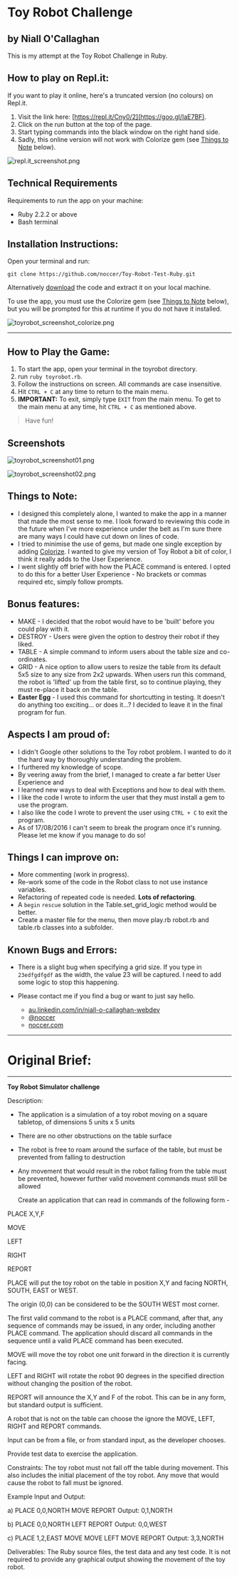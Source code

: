# Toy Robot Challenge

## by Niall O'Callaghan

This is my attempt at the Toy Robot Challenge in Ruby.

## How to play on Repl.it:

If you want to play it online, here's a truncated version (no colours) on Repl.it.

1. Visit the link here: [https://repl.it/Cny0/2](https://goo.gl/IaE7BF).
2. Click on the run button at the top of the page.
3. Start typing commands into the black window on the right hand side.
4. Sadly, this online version will not work with Colorize gem (see [Things to Note](#things-to-note) below).

![repl.it_screenshot.png](img/repl.it_screenshot.png)

## Technical Requirements

Requirements to run the app on your machine:

- Ruby 2.2.2 or above
- Bash terminal

## Installation Instructions:

Open your terminal and run:

```
git clone https://github.com/noccer/Toy-Robot-Test-Ruby.git
```

Alternatively [download](https://github.com/noccer/Toy-Robot-Test-Ruby/archive/master.zip) the code and extract it on your local machine.

To use the app, you must use the Colorize gem (see [Things to Note](#things-to-note) below), but you will be prompted for this at runtime if you do not have it installed.

![toyrobot_screenshot_colorize.png](img/toyrobot_screenshot_colorize.png)

--------------------------------------------------------------------------------

## How to Play the Game:

1. To start the app, open your terminal in the toyrobot directory.
2. run `ruby toyrobot.rb`.
3. Follow the instructions on screen. All commands are case insensitive.
4. Hit `CTRL + C` at any time to return to the main menu.
5. **IMPORTANT:** To exit, simply type `EXIT` from the main menu. To get to the main menu at any time, hit `CTRL + C` as mentioned above.

> Have fun!

## Screenshots

![toyrobot_screenshot01.png](img/toyrobot_screenshot01.png)

![toyrobot_screenshot02.png](img/toyrobot_screenshot02.png)

## Things to Note:

- I designed this completely alone, I wanted to make the app in a manner that made the most sense to me. I look forward to reviewing this code in the future when I've more experience under the belt as I'm sure there are many ways I could have cut down on lines of code.
- I tried to minimise the use of gems, but made one single exception by adding [Colorize](https://github.com/fazibear/colorize). I wanted to give my version of Toy Robot a bit of color, I think it really adds to the User Experience.
- I went slightly off brief with how the PLACE command is entered. I opted to do this for a better User Experience - No brackets or commas required etc, simply follow prompts.

## Bonus features:

- MAKE - I decided that the robot would have to be 'built' before you could play with it.
- DESTROY - Users were given the option to destroy their robot if they liked.
- TABLE - A simple command to inform users about the table size and co-ordinates.
- GRID - A nice option to allow users to resize the table from its default 5x5 size to any size from 2x2 upwards. When users run this command, the robot is 'lifted' up from the table first, so to continue playing, they must re-place it back on the table.
- **Easter Egg** - I used this command for shortcutting in testing. It doesn't do anything too exciting... or does it...? I decided to leave it in the final program for fun.

## Aspects I am proud of:

- I didn't Google other solutions to the Toy robot problem. I wanted to do it the hard way by thoroughly understanding the problem.
- I furthered my knowledge of scope.
- By veering away from the brief, I managed to create a far better User Experience and
- I learned new ways to deal with Exceptions and how to deal with them.
- I like the code I wrote to inform the user that they must install a gem to use the program.
- I also like the code I wrote to prevent the user using `CTRL + C` to exit the program.
- As of 17/08/2016 I can't seem to break the program once it's running. Please let me know if you manage to do so!

## Things I can improve on:

- More commenting (work in progress).
- Re-work some of the code in the Robot class to not use instance variables.
- Refactoring of repeated code is needed. **Lots of refactoring**.
- A `begin` `rescue` solution in the Table.set_grid_logic method would be better.
- Create a master file for the menu, then move play.rb robot.rb and table.rb classes into a subfolder.

## Known Bugs and Errors:

- There is a slight bug when specifying a grid size. If you type in `23edfgdfgdf` as the width, the value 23 will be captured. I need to add some logic to stop this happening.
- Please contact me if you find a bug or want to just say hello.

  - [au.linkedin.com/in/niall-o-callaghan-webdev](https://au.linkedin.com/in/niall-o-callaghan-webdev)
  - [@noccer](https://twitter.com/noccer)
  - [noccer.com](http://noccer.com)

--------------------------------------------------------------------------------

# Original Brief:

--------------------------------------------------------------------------------

**Toy Robot Simulator challenge**

Description:

- The application is a simulation of a toy robot moving on a square tabletop, of dimensions 5 units x 5 units
- There are no other obstructions on the table surface
- The robot is free to roam around the surface of the table, but must be prevented from falling to destruction
- Any movement that would result in the robot falling from the table must be prevented, however further valid movement commands must still be allowed

  Create an application that can read in commands of the following form -

PLACE X,Y,F

MOVE

LEFT

RIGHT

REPORT

PLACE will put the toy robot on the table in position X,Y and facing NORTH, SOUTH, EAST or WEST.

The origin (0,0) can be considered to be the SOUTH WEST most corner.

The first valid command to the robot is a PLACE command, after that, any sequence of commands may be issued, in any order, including another PLACE command. The application should discard all commands in the sequence until a valid PLACE command has been executed.

MOVE will move the toy robot one unit forward in the direction it is currently facing.

LEFT and RIGHT will rotate the robot 90 degrees in the specified direction without changing the position of the robot.

REPORT will announce the X,Y and F of the robot. This can be in any form, but standard output is sufficient.

A robot that is not on the table can choose the ignore the MOVE, LEFT, RIGHT and REPORT commands.

Input can be from a file, or from standard input, as the developer chooses.

Provide test data to exercise the application.

Constraints: The toy robot must not fall off the table during movement. This also includes the initial placement of the toy robot. Any move that would cause the robot to fall must be ignored.

Example Input and Output:

a) PLACE 0,0,NORTH MOVE REPORT Output: 0,1,NORTH

b) PLACE 0,0,NORTH LEFT REPORT Output: 0,0,WEST

c) PLACE 1,2,EAST MOVE MOVE LEFT MOVE REPORT Output: 3,3,NORTH

Deliverables: The Ruby source files, the test data and any test code. It is not required to provide any graphical output showing the movement of the toy robot.
